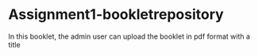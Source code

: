 # Assignment1-bookletrepository
In this booklet, the admin user can upload the booklet in pdf format with a title
